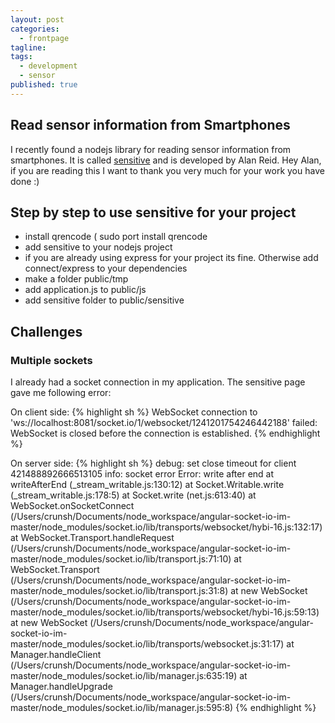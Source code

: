 ```yaml
---
layout: post
categories: 
  - frontpage
tagline:
tags:
  - development
  - sensor
published: true
---
```


## Read sensor information from Smartphones
I recently found a nodejs library for reading sensor information from smartphones. It is called [sensitive](https://github.com/alanreid/Sensitive) and is developed by Alan Reid. Hey Alan, if you are reading this I want to thank you very much for your work you have done :)

## Step by step to use sensitive for your project
* install qrencode (
sudo port install qrencode
* add sensitive to your nodejs project
* if you are already using express for your project its fine. Otherwise add connect/express to your dependencies
* make a folder public/tmp
* add application.js to public/js
* add sensitive folder to public/sensitive

## Challenges
### Multiple sockets
I already had a socket connection in my application. The sensitive page gave me following error:

On client side:
{% highlight sh %}
WebSocket connection to 'ws://localhost:8081/socket.io/1/websocket/1241201754246442188' failed: WebSocket is closed before the connection is established.
{% endhighlight %}

On server side:
{% highlight sh %}
debug: set close timeout for client 421488892666513105
info: socket error Error: write after end
    at writeAfterEnd (_stream_writable.js:130:12)
    at Socket.Writable.write (_stream_writable.js:178:5)
    at Socket.write (net.js:613:40)
    at WebSocket.onSocketConnect (/Users/crunsh/Documents/node_workspace/angular-socket-io-im-master/node_modules/socket.io/lib/transports/websocket/hybi-16.js:132:17)
    at WebSocket.Transport.handleRequest (/Users/crunsh/Documents/node_workspace/angular-socket-io-im-master/node_modules/socket.io/lib/transport.js:71:10)
    at WebSocket.Transport (/Users/crunsh/Documents/node_workspace/angular-socket-io-im-master/node_modules/socket.io/lib/transport.js:31:8)
    at new WebSocket (/Users/crunsh/Documents/node_workspace/angular-socket-io-im-master/node_modules/socket.io/lib/transports/websocket/hybi-16.js:59:13)
    at new WebSocket (/Users/crunsh/Documents/node_workspace/angular-socket-io-im-master/node_modules/socket.io/lib/transports/websocket.js:31:17)
    at Manager.handleClient (/Users/crunsh/Documents/node_workspace/angular-socket-io-im-master/node_modules/socket.io/lib/manager.js:635:19)
    at Manager.handleUpgrade (/Users/crunsh/Documents/node_workspace/angular-socket-io-im-master/node_modules/socket.io/lib/manager.js:595:8)
{% endhighlight %}
